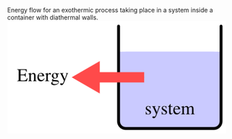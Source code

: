 Energy flow for an exothermic process taking place in a system inside a container with diathermal walls. 
![Image](beaker-exothermic.png)